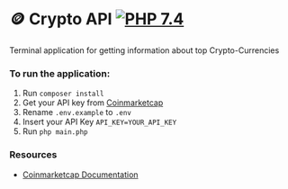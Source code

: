 # 🪙 Crypto API [![PHP 7.4](https://img.shields.io/badge/PHP-7.4-grey?labelColor=777BB4)](https://www.php.net/)

Terminal application for getting information about top Crypto-Currencies

### To run the application:

1. Run `composer install`
2. Get your API key from [Coinmarketcap](https://coinmarketcap.com/api/)
3. Rename `.env.example` to `.env`
4. Insert your API Key `API_KEY=YOUR_API_KEY`
5. Run `php main.php`

### Resources

* [Coinmarketcap Documentation](https://coinmarketcap.com/api/documentation/v1/)






